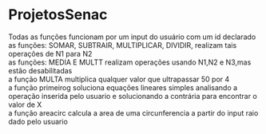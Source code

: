 # ProjetosSenac<br>
 Todas as funções funcionam por um input do usuário com um id declarado<br>
 as funções: SOMAR, SUBTRAIR, MULTIPLICAR, DIVIDIR, realizam tais operações de N1 para N2 <br>
 as funções: MEDIA E MULTT realizam operações usando N1,N2 e N3,mas estão desabilitadas <br>
 a função MULTA multiplica qualquer valor que ultrapassar 50 por 4  <br>
 a função primeirog soluciona equações lineares simples analisando a operação inserida pelo usuario e solucionando a contrária para encontrar o valor de X <br>
 a função areacirc calcula a area de uma circunferencia a partir do input raio dado pelo usuario <br>
